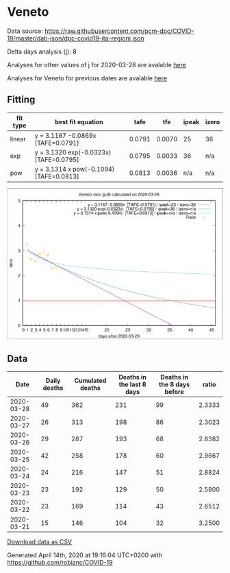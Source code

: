 # Veneto

Data source: https://raw.githubusercontent.com/pcm-dpc/COVID-19/master/dati-json/dpc-covid19-ita-regioni.json

Delta days analysis (j): 8

Analyses for other values of j for 2020-03-28 are avalable [here](../2020-03-28/README.md)

Analyses for Veneto for previous dates are avalable [here](../README.md)

## Fitting 
|fit type|best fit equation|tafe|tfe|ipeak|izero|
|-------|-----|--------|------|---|---|
|linear|y = 3.1167 -0.0869x  [TAFE=0.0791]|0.0791|0.0070|25|36|
|exp|y = 3.1320 exp(-0.0323x)  [TAFE=0.0795]|0.0795|0.0033|36|n/a|
|pow|y = 3.1314 x pow(-0.1094)  [TAFE=0.0813]|0.0813|0.0036|n/a|n/a|

![Plot](COVID-19_veneto_j8_2020-03-28.png)

## Data
|Date|Daily deaths|Cumulated deaths|Deaths in the last 8 days|Deaths in the 8 days before|ratio|
|----|----------|-----------|-------|--------------------|-----|
|2020-03-28|49|362|231|99|2.3333|
|2020-03-27|26|313|198|86|2.3023|
|2020-03-26|29|287|193|68|2.8382|
|2020-03-25|42|258|178|60|2.9667|
|2020-03-24|24|216|147|51|2.8824|
|2020-03-23|23|192|129|50|2.5800|
|2020-03-22|23|169|114|43|2.6512|
|2020-03-21|15|146|104|32|3.2500|

[Download data as CSV](COVID-19_veneto_j8_2020-03-28.csv)

Generated April 14th, 2020 at 19:16:04 UTC+0200 with https://github.com/robianc/COVID-19
